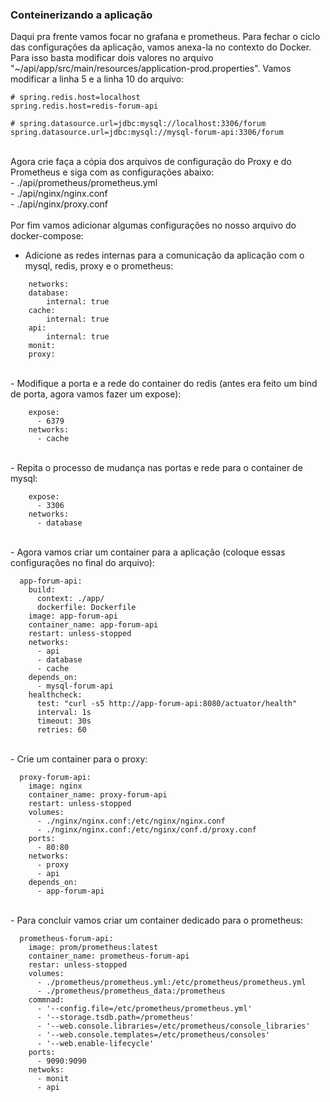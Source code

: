 
### Conteinerizando a aplicação

Daqui pra frente vamos focar no grafana e prometheus. Para fechar o ciclo das configurações da aplicação, vamos anexa-la no contexto do Docker.
Para isso basta modificar dois valores no arquivo "~/api/app/src/main/resources/application-prod.properties". Vamos modificar a linha 5 e a linha 10 do arquivo:

```
# spring.redis.host=localhost
spring.redis.host=redis-forum-api

# spring.datasource.url=jdbc:mysql://localhost:3306/forum
spring.datasource.url=jdbc:mysql://mysql-forum-api:3306/forum

```
</br>
Agora crie faça a cópia dos arquivos de configuração do Proxy e do Prometheus e siga com as configurações abaixo:</br>
- ./api/prometheus/prometheus.yml</br>
- ./api/nginx/nginx.conf</br>
- ./api/nginx/proxy.conf</br>

</br>
Por fim vamos adicionar algumas configurações no nosso arquivo do docker-compose:

- Adicione as redes internas para a comunicação da aplicação com o mysql, redis, proxy e o prometheus:
```
	networks:
	database:
		internal: true
	cache:
		internal: true
	api:
		internal: true
	monit:
	proxy:
```
</br>
- Modifique a porta e a rede do container do redis (antes era feito um bind de porta, agora vamos fazer um expose):

```
    expose:
      - 6379
    networks:
      - cache
```
</br>
- Repita o processo de mudança nas portas e rede para o container de mysql:

```
    expose:
      - 3306
    networks:
      - database
```
</br>
- Agora vamos criar um container para a aplicação (coloque essas configurações no final do arquivo):

```
  app-forum-api:
    build:
      context: ./app/
      dockerfile: Dockerfile
    image: app-forum-api
    container_name: app-forum-api
    restart: unless-stopped
    networks:
      - api
      - database
      - cache
    depends_on:
      - mysql-forum-api
    healthcheck:
      test: "curl -s5 http://app-forum-api:8080/actuator/health"
      interval: 1s
      timeout: 30s
      retries: 60
```
</br>
- Crie um container para o proxy:

```
  proxy-forum-api:
  	image: nginx
    container_name: proxy-forum-api
    restart: unless-stopped
    volumes:
      - ./nginx/nginx.conf:/etc/nginx/nginx.conf
      - ./nginx/nginx.conf:/etc/nginx/conf.d/proxy.conf
    ports:
      - 80:80
    networks:
      - proxy
      - api
    depends_on:
      - app-forum-api
```
</br>
- Para concluir vamos criar um container dedicado para o prometheus:

```
  prometheus-forum-api:
    image: prom/prometheus:latest
    container_name: prometheus-forum-api
    restar: unless-stopped
    volumes:
      - ./prometheus/prometheus.yml:/etc/prometheus/prometheus.yml
      - ./prometheus/prometheus_data:/prometheus
    commnad:
      - '--config.file=/etc/prometheus/prometheus.yml'
      - '--storage.tsdb.path=/prometheus'
      - '--web.console.libraries=/etc/prometheus/console_libraries'
      - '--web.console.templates=/etc/prometheus/consoles'
      - '--web.enable-lifecycle'
    ports:
      - 9090:9090
    netwoks:
      - monit
      - api
```